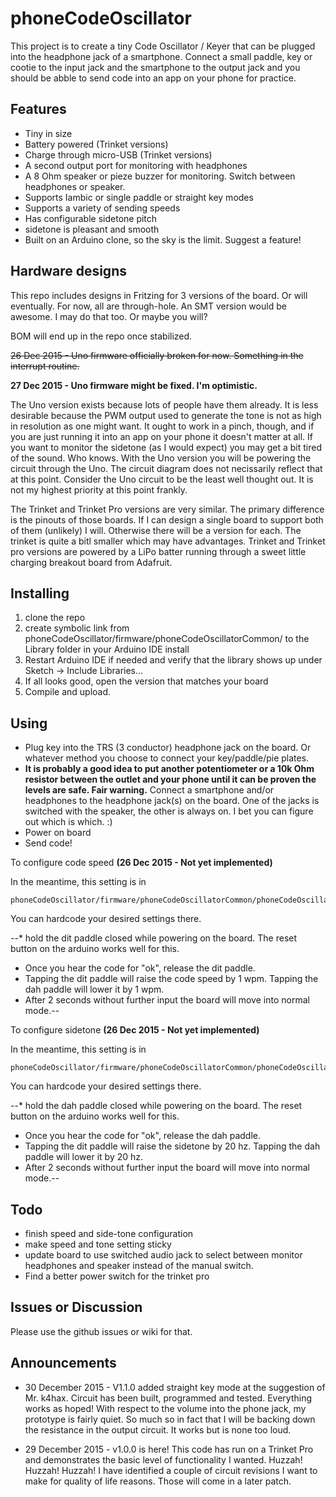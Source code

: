 # phoneCodeOscillator

This project is to create a tiny Code Oscillator / Keyer that can be plugged into the headphone jack of a smartphone. Connect a small paddle, key or cootie to the input jack and the smartphone to the output jack and you should be abble to send code into an app on your phone for practice.

## Features

* Tiny in size
* Battery powered (Trinket versions)
* Charge through micro-USB (Trinket versions)
* A second output port for monitoring with headphones
* A 8 Ohm speaker or pieze buzzer for monitoring. Switch between headphones or speaker.
* Supports Iambic or single paddle or straight key modes
* Supports a variety of sending speeds
* Has configurable sidetone pitch
* sidetone is pleasant and smooth
* Built on an Arduino clone, so the sky is the limit. Suggest a feature!

## Hardware designs

This repo includes designs in Fritzing for 3 versions of the board. Or will eventually. For now, all are through-hole. An SMT version would be awesome. I may do that too. Or maybe you will?

BOM will end up in the repo once stabilized.

~~26 Dec 2015 - Uno firmware officially broken for now. Something in the interrupt routine.~~

__27 Dec 2015 - Uno firmware might be fixed. I'm optimistic.__

The Uno version exists because lots of people have them already. It is less desirable because the PWM output used to generate the tone is not as high in resolution as one might want. It ought to work in a pinch, though, and if you are just running it into an app on your phone it doesn't matter at all. If you want to monitor the sidetone (as I would expect) you may get a bit tired of the sound. Who knows. With the Uno version you will be powering the circuit through the Uno. The circuit diagram does not necissarily reflect that at this point. Consider the Uno circuit to be the least well thought out. It is not my highest priority at this point frankly.

The Trinket and Trinket Pro versions are very similar. The primary difference is the pinouts of those boards. If I can design a single board to support both of them (unlikely) I will. Otherwise there will be a version for each. The trinket is quite a bitl smaller which may have advantages. Trinket and Trinket pro versions are powered by a LiPo batter running through a sweet little charging breakout board from Adafruit.

## Installing

1. clone the repo
2. create symbolic link from phoneCodeOscillator/firmware/phoneCodeOscillatorCommon/ to the Library folder in your Arduino IDE install
3. Restart Arduino IDE if needed and verify that the library shows up under Sketch -> Include Libraries...
4. If all looks good, open the version that matches your board
5. Compile and upload.

## Using

* Plug key into the TRS (3 conductor) headphone jack on the board. Or whatever method you choose to connect your key/paddle/pie plates.
* __It is probably a good idea to put another potentiometer or a 10k Ohm resistor between the outlet and your phone until it can be proven the levels are safe. Fair warning.__ Connect a smartphone and/or headphones to the headphone jack(s) on the board. One of the jacks is switched with the speaker, the other is always on. I bet you can figure out which is which. :)
* Power on board
* Send code!

To configure code speed __(26 Dec 2015 - Not yet implemented)__

In the meantime, this setting is in 

    phoneCodeOscillator/firmware/phoneCodeOscillatorCommon/phoneCodeOscillatorCommon.cpp
    
You can hardcode your desired settings there.

--* hold the dit paddle closed while powering on the board. The reset button on the arduino works well for this.
* Once you hear the code for "ok", release the dit paddle.
* Tapping the dit paddle will raise the code speed by 1 wpm. Tapping the dah paddle will lower it by 1 wpm.
* After 2 seconds without further input the board will move into normal mode.--

To configure sidetone __(26 Dec 2015 - Not yet implemented)__

In the meantime, this setting is in 

    phoneCodeOscillator/firmware/phoneCodeOscillatorCommon/phoneCodeOscillatorCommon.cpp

You can hardcode your desired settings there.

--* hold the dah paddle closed while powering on the board. The reset button on the arduino works well for this.
* Once you hear the code for "ok", release the dah paddle.
* Tapping the dit paddle will raise the sidetone by 20 hz. Tapping the dah paddle will lower it by 20 hz.
* After 2 seconds without further input the board will move into normal mode.--

## Todo

* finish speed and side-tone configuration
* make speed and tone setting sticky
* update board to use switched audio jack to select between monitor headphones and speaker instead of the manual switch.
* Find a better power switch for the trinket pro

## Issues or Discussion

Please use the github issues or wiki for that.

## Announcements
* 30 December 2015 - V1.1.0 added straight key mode at the suggestion of Mr. k4hax. Circuit has been built, programmed and tested. Everything works as hoped! With respect to the volume into the phone jack, my prototype is fairly quiet. So much so in fact that I will be backing down the resistance in the output circuit. It works but is none too loud.

* 29 December 2015 - v1.0.0 is here! This code has run on a Trinket Pro and demonstrates the basic level of functionality I wanted. Huzzah! Huzzah! Huzzah! I have identified a couple of circuit revisions I want to make for quality of life reasons. Those will come in a later patch.
